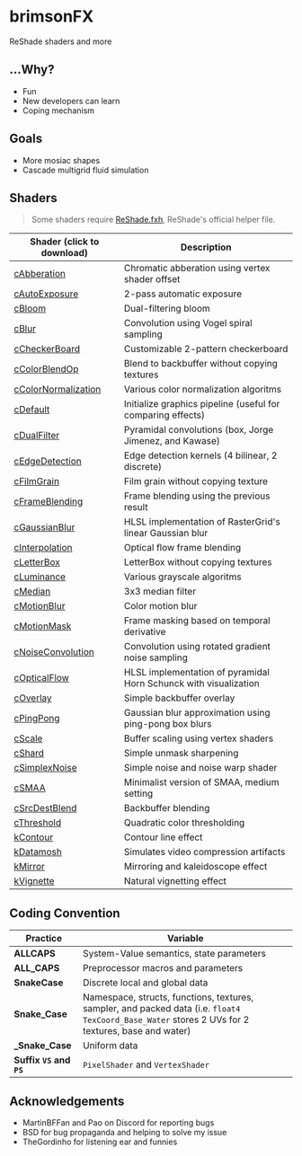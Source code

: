 
# brimsonFX

ReShade shaders and more

## ...Why?

+ Fun
+ New developers can learn
+ Coping mechanism

## Goals

+ More mosiac shapes
+ Cascade multigrid fluid simulation

## Shaders

> Some shaders require [ReShade.fxh](/shaders/ReShade.fxh), ReShade's official helper file.

Shader (click to download) | Description
---------------------------|------------
[cAbberation](/shaders/cAbberation.fx)                  | Chromatic abberation using vertex shader offset
[cAutoExposure](/shaders/cAutoExposure.fx)              | 2-pass automatic exposure
[cBloom](/shaders/cBloom.fx)                            | Dual-filtering bloom
[cBlur](/shaders/cBlur.fx)                              | Convolution using Vogel spiral sampling
[cCheckerBoard](/shaders/cCheckerBoard.fx)              | Customizable 2-pattern checkerboard
[cColorBlendOp](/shaders/cColorBlendOp.fx)              | Blend to backbuffer without copying textures
[cColorNormalization](/shaders/cColorNormalization.fx)  | Various color normalization algoritms
[cDefault](/shaders/cDefault.fx)                        | Initialize graphics pipeline (useful for comparing effects)
[cDualFilter](/shaders/cDualFilter.fx)                  | Pyramidal convolutions (box, Jorge Jimenez, and Kawase)
[cEdgeDetection](/shaders/cEdgeDetection.fx)            | Edge detection kernels (4 bilinear, 2 discrete)
[cFilmGrain](/shaders/cFilmGrain.fx)                    | Film grain without copying texture
[cFrameBlending](/shaders/cFrameBlending.fx)            | Frame blending using the previous result
[cGaussianBlur](/shaders/cGaussianBlur.fx)              | HLSL implementation of RasterGrid's linear Gaussian blur
[cInterpolation](/shaders/cInterpolation.fx)            | Optical flow frame blending
[cLetterBox](/shaders/cLetterBox.fx)                    | LetterBox without copying textures
[cLuminance](/shaders/cLuminance.fx)                    | Various grayscale algoritms
[cMedian](/shaders/cMedian.fx)                          | 3x3 median filter
[cMotionBlur](/shaders/cMotionBlur.fx)                  | Color motion blur
[cMotionMask](/shaders/cMotionMask.fx)                  | Frame masking based on temporal derivative
[cNoiseConvolution](/shaders/cNoiseConvolution.fx)      | Convolution using rotated gradient noise sampling
[cOpticalFlow](/shaders/cOpticalFlow.fx)                | HLSL implementation of pyramidal Horn Schunck with visualization
[cOverlay](/shaders/cOverlay.fx)                        | Simple backbuffer overlay
[cPingPong](/shaders/cPingPong.fx)                      | Gaussian blur approximation using ping-pong box blurs
[cScale](/shaders/cScale.fx)                            | Buffer scaling using vertex shaders
[cShard](/shaders/cShard.fx)                            | Simple unmask sharpening
[cSimplexNoise](/shaders/cSimplexNoise.fx)              | Simple noise and noise warp shader
[cSMAA](/shaders/cSMAA.fx)                              | Minimalist version of SMAA, medium setting
[cSrcDestBlend](/shaders/cSrcDestBlend.fx)              | Backbuffer blending
[cThreshold](/shaders/cThreshold.fx)                    | Quadratic color thresholding
[kContour](/shaders/kContour.fx)                        | Contour line effect
[kDatamosh](/shaders/kDatamosh.fx)                      | Simulates video compression artifacts
[kMirror](/shaders/kMirror.fx)                          | Mirroring and kaleidoscope effect
[kVignette](/shaders/kVignette.fx)                      | Natural vignetting effect

## Coding Convention

Practice | Variable
-------- | --------
**ALLCAPS**     | System-Value semantics, state parameters
**ALL_CAPS**    | Preprocessor macros and parameters
**SnakeCase**   | Discrete local and global data
**Snake_Case**  | Namespace, structs, functions, textures, sampler, and packed data (i.e. `float4 TexCoord_Base_Water` stores 2 UVs for 2 textures, base and water)
**_Snake_Case** | Uniform data
**Suffix `VS` and `PS`** | `PixelShader` and `VertexShader`

## Acknowledgements

+ MartinBFFan and Pao on Discord for reporting bugs
+ BSD for bug propaganda and helping to solve my issue
+ TheGordinho for listening ear and funnies
